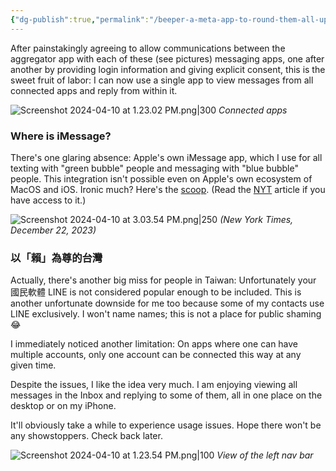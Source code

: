 ```yaml
---
{"dg-publish":true,"permalink":"/beeper-a-meta-app-to-round-them-all-up-except-for-a-few-glaring-misses/","noteIcon":"2"}
---
```


After painstakingly agreeing to allow communications between the aggregator app with each of these (see pictures) messaging apps, one after another by providing login information and giving explicit consent, this is the sweet fruit of labor: I can now use a single app to view messages from all connected apps and reply from within it. 


![Screenshot 2024-04-10 at 1.23.02 PM.png|300](/img/user/_attachments/_OB/Screenshot%202024-04-10%20at%201.23.02%20PM.png)
*Connected apps*

### Where is iMessage?

There's one glaring absence: Apple's own iMessage app, which I use for all texting with "green bubble" people and messaging with "blue bubble" people. This integration isn't possible even on Apple's own ecosystem of MacOS and iOS. Ironic much? Here's the [scoop](https://hyp.is/9uD4iveFEe6-ouvhIl36Vg/zapier.com/blog/beeper-vs-texts/). (Read the [NYT](https://www.nytimes.com/2023/12/22/technology/apple-iphone-beeper-mini.html) article if you have access to it.)

![Screenshot 2024-04-10 at 3.03.54 PM.png|250](/img/user/_attachments/_OB/Screenshot%202024-04-10%20at%203.03.54%20PM.png)
*(New York Times, December 22, 2023)*

### 以「賴」為尊的台灣

Actually, there's another big miss for people in Taiwan: Unfortunately your 國民軟體 LINE is not considered popular enough to be included. This is another unfortunate downside for me too because some of my contacts use LINE exclusively. I won't name names; this is not a place for public shaming 😂

I immediately noticed another limitation: On apps where one can have multiple accounts, only one account can be connected this way at any given time.

Despite the issues, I like the idea very much. I am enjoying viewing all messages in the Inbox and replying to some of them, all in one place on the desktop or on my iPhone.

It'll obviously take a while to experience usage issues. Hope there won't be any showstoppers. Check back later.


![Screenshot 2024-04-10 at 1.23.54 PM.png|100](/img/user/_attachments/_OB/Screenshot%202024-04-10%20at%201.23.54%20PM.png)
*View of the left nav bar*